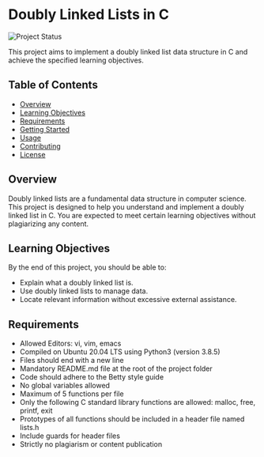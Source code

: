 # Doubly Linked Lists in C

![Project Status](https://img.shields.io/badge/status-in%20progress-yellow)

This project aims to implement a doubly linked list data structure in C and achieve the specified learning objectives.

## Table of Contents

- [Overview](#overview)
- [Learning Objectives](#learning-objectives)
- [Requirements](#requirements)
- [Getting Started](#getting-started)
- [Usage](#usage)
- [Contributing](#contributing)
- [License](#license)

## Overview

Doubly linked lists are a fundamental data structure in computer science. This project is designed to help you understand and implement a doubly linked list in C. You are expected to meet certain learning objectives without plagiarizing any content.

## Learning Objectives

By the end of this project, you should be able to:

- Explain what a doubly linked list is.
- Use doubly linked lists to manage data.
- Locate relevant information without excessive external assistance.

## Requirements

- Allowed Editors: vi, vim, emacs
- Compiled on Ubuntu 20.04 LTS using Python3 (version 3.8.5)
- Files should end with a new line
- Mandatory README.md file at the root of the project folder
- Code should adhere to the Betty style guide
- No global variables allowed
- Maximum of 5 functions per file
- Only the following C standard library functions are allowed: malloc, free, printf, exit
- Prototypes of all functions should be included in a header file named lists.h
- Include guards for header files
- Strictly no plagiarism or content publication
